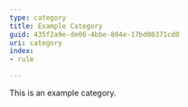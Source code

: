 ```yaml
---
type: category
title: Example Category
guid: 435f2a9e-de06-4bbe-804e-17bd00371cd0
uri: category
index:
- rule

---
```


This is an example category.